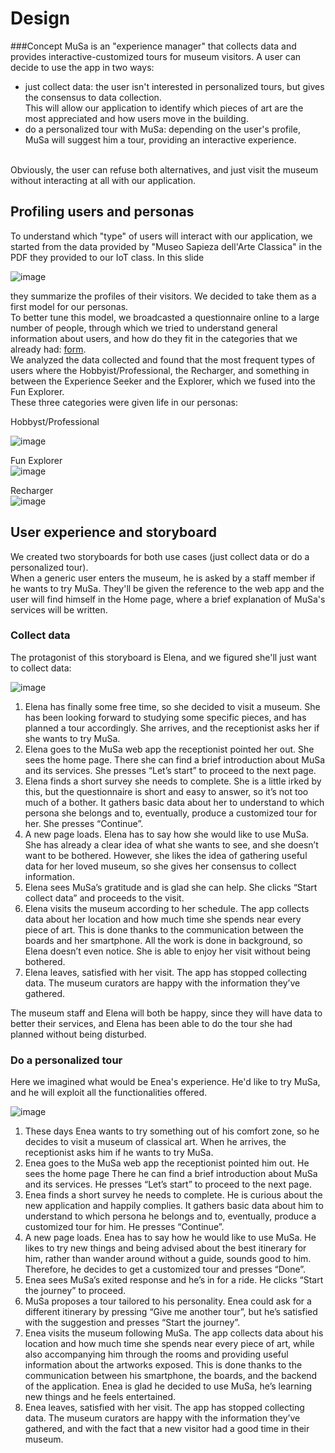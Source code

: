 # Design

###Concept
MuSa is an "experience manager" that collects data and provides interactive-customized tours for museum visitors. A user can decide to use the app in two ways:<br/>
- just collect data: the user isn't interested in personalized tours, but gives the consensus to data collection.<br/>
  This will allow our application to identify which pieces of art are the most appreciated and how users move in the building.<br/>
- do a personalized tour with MuSa: depending on the user's profile, MuSa will suggest him a tour, providing an interactive experience.<br/>
<br/>
Obviously, the user can refuse both alternatives, and just visit the museum without interacting at all with our application.<br/>

## Profiling users and personas
To understand which "type" of users will interact with our application, we started from the data provided by "Museo Sapieza dell'Arte Classica"
in the PDF they provided to our IoT class. In this slide<br/>

![image](/docs/src/design/users.png)

they summarize the profiles of their visitors. We decided to take them as a first model for our personas.<br/>
To better tune this model, we broadcasted a questionnaire online to a large number of people, through which we tried to understand
general information about users, and how do they fit in the categories that we already had: [form](https://docs.google.com/forms/d/e/1FAIpQLScHOCgfRfKwQW0pYXJSsJNKqSPaXVRaSIak9BZPZeact22I4w/viewform).<br/>
We analyzed the data collected and found that the most frequent types of users where the Hobbyist/Professional, the Recharger, and something in between the Experience Seeker and the Explorer, which we fused into the Fun Explorer.<br/>
These three categories were given life in our personas:<br/>

Hobbyst/Professional<br/>

![image](/docs/src/design/elena_rossi.png)
<br/>

Fun Explorer<br/>
![image](/docs/src/design/enea_bianchi.png)
<br/>

Recharger<br/>
![image](/docs/src/design/ettore_verdi.png)

## User experience and storyboard

We created two storyboards for both use cases (just collect data or do a personalized tour).<br/>
When a generic user enters the museum, he is asked by a staff member if he wants to try MuSa. They'll be given the reference to the web app and
the user will find himself in the Home page, where a brief explanation of MuSa's services will be written.<br/>

### Collect data
The protagonist of this storyboard is Elena, and we figured she'll just want to collect data:<br/>

![image](/docs/src/design/story_elena.png)

1. Elena has finally some free time, so she decided to visit a museum. She has been looking forward to studying some specific pieces, and has planned a tour accordingly. She arrives, and the receptionist asks her if she wants to try MuSa.
2. Elena goes to the MuSa web app the receptionist pointed her out. She sees the home page. There she can find a brief introduction about MuSa and its services. She presses “Let’s start” to proceed to the next page.
3. Elena finds a short survey she needs to complete. She is a little irked by this, but the questionnaire is short and easy to answer, so it’s not too much of a bother. It gathers basic data about her to understand to which persona she belongs and to, eventually, produce a customized tour for her. She presses “Continue”.
4. A new page loads. Elena has to say how she would like to use MuSa. She has already a clear idea of what she wants to see, and she doesn’t want to be bothered. However, she likes the idea of gathering useful data for her loved museum, so she gives her consensus to collect information. 
5. Elena sees MuSa’s gratitude and is glad she can help. She clicks “Start collect data” and proceeds to the visit.
6. Elena visits the museum according to her schedule. The app collects data about her location and how much time she spends near every piece of art. This is done thanks to the communication between the boards and her smartphone. All the work is done in background, so Elena doesn’t even notice. She is able to enjoy her visit without being bothered. 
7. Elena leaves, satisfied with her visit. The app has stopped collecting data. The museum curators are happy with the information they’ve gathered.

The museum staff and Elena will both be happy, since they will have data to better their services, and Elena has been able to do the tour she
had planned without being disturbed.<br/>

### Do a personalized tour

Here we imagined what would be Enea's experience. He'd like to try MuSa, and he will exploit all the functionalities offered.<br/>

![image](/docs/src/design/story_enea.png)

1. These days Enea wants to try something out of his comfort zone, so he decides to visit a museum of classical art. When he arrives, the receptionist asks him if he wants to try MuSa.
2. Enea goes to the MuSa web app the receptionist pointed him out. He sees the home page There he can find a brief introduction about MuSa and its services. He presses “Let’s start” to proceed to the next page.
3. Enea finds a short survey he needs to complete. He is curious about the new application and happily complies. It gathers basic data about him to understand to which persona he belongs and to, eventually, produce a customized tour for him. He presses “Continue”.
4. A new page loads. Enea has to say how he would like to use MuSa. He likes to try new things and being advised about the best itinerary for him, rather than wander around without a guide, sounds good to him. Therefore, he decides to get a customized tour and presses “Done”.
5. Enea sees MuSa’s exited response and he’s in for a ride. He clicks “Start the journey” to proceed.
6. MuSa proposes a tour tailored to his personality. Enea could ask for a different itinerary by pressing “Give me another tour”, but he’s satisfied with the suggestion and presses “Start the journey”.
7. Enea visits the museum following MuSa. The app collects data about his location and how much time she spends near every piece of art, while also accompanying him through the rooms and providing useful information about the artworks exposed. This is done thanks to the communication between his smartphone, the boards, and the backend of the application. Enea is glad he decided to use MuSa, he’s learning new things and he feels entertained.
8. Enea leaves, satisfied with her visit. The app has stopped collecting data. The museum curators are happy with the information they’ve gathered, and with the fact that a new visitor had a  good time in their museum.
